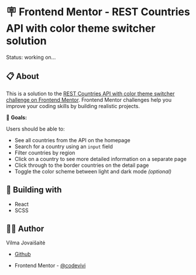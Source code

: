 # 🪧 Frontend Mentor - REST Countries API with color theme switcher solution

<!-- ![alt app screenshot](./assets/images/screenshot.png) -->

Status: working on...

## 📋 About

This is a solution to the [REST Countries API with color theme switcher challenge on Frontend Mentor](https://www.frontendmentor.io/challenges/rest-countries-api-with-color-theme-switcher-5cacc469fec04111f7b848ca). Frontend Mentor challenges help you improve your coding skills by building realistic projects.

<!-- 🌐 **Site published at**: [https://codevivi.github.io/rest-countries-api-with-color-theme-switcher](https://codevivi.github.io/rest-countries-api-with-color-theme-switcher) -->

<!-- **Solution URL**:  -->

🎯 **Goals:**

Users should be able to:

- See all countries from the API on the homepage
- Search for a country using an `input` field
- Filter countries by region
- Click on a country to see more detailed information on a separate page
- Click through to the border countries on the detail page
- Toggle the color scheme between light and dark mode _(optional)_

## 🧰 Building with

- React
- SCSS

## 👩‍💻 Author

Vilma Jovaišaitė

- [Github](https://github.com/codevivi)

- Frontend Mentor - [@codevivi](https://www.frontendmentor.io/profile/codevivi)
